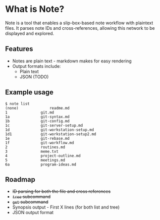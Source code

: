 # What is Note?

Note is a tool that enables a slip-box-based note workflow with 
plaintext files. It parses note IDs and cross-references, allowing this 
network to be displayed and explored.

## Features

+ Notes are plain text - markdown makes for easy rendering
+ Output formats include:
    + Plain text
    + JSON (TODO)

## Example usage

```
$ note list
(none)				readme.md
1				git.md
1a				git-syntax.md
1b				git-config.md
1c				git-server-setup.md
1d				git-workstation-setup.md
1d1				git-workstation-setup2.md
1e				git-rebase.md
1f				git-workflow.md
2				routines.md
3				meme.txt
4				project-outline.md
5				meetings.md
6a				program-ideas.md
```

## Roadmap

+ ~~ID parsing for both the file and cross references~~
+ ~~`tree` subcommand~~
+ ~~`get` subcommand~~
+ Synopsis output - First X lines (for both list and tree)
+ JSON output format
